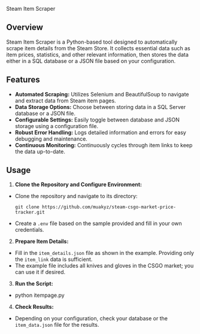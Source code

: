 Steam Item Scraper

Overview
--------
Steam Item Scraper is a Python-based tool designed to automatically scrape item details from the Steam Store. 
It collects essential data such as item prices, statistics, and other relevant information, then stores the data either in a SQL database or a JSON file based on your configuration.

Features
--------
- **Automated Scraping:** Utilizes Selenium and BeautifulSoup to navigate and extract data from Steam item pages.
- **Data Storage Options:** Choose between storing data in a SQL Server database or a JSON file.
- **Configurable Settings:** Easily toggle between database and JSON storage using a configuration file.
- **Robust Error Handling:** Logs detailed information and errors for easy debugging and maintenance.
- **Continuous Monitoring:** Continuously cycles through item links to keep the data up-to-date.

Usage
-----
1. **Clone the Repository and Configure Environment:**
- Clone the repository and navigate to its directory:
  ```
  git clone https://github.com/muakyz/steam-csgo-market-price-tracker.git
  ```
- Create a `.env` file based on the sample provided and fill in your own credentials.

2. **Prepare Item Details:**
- Fill in the `item_details.json` file as shown in the example. Providing only the `item_link` data is sufficient.
- The example file includes all knives and gloves in the CSGO market; you can use it if desired.

3. **Run the Script:**
  - python itempage.py

4. **Check Results:**
- Depending on your configuration, check your database or the `item_data.json` file for the results.
